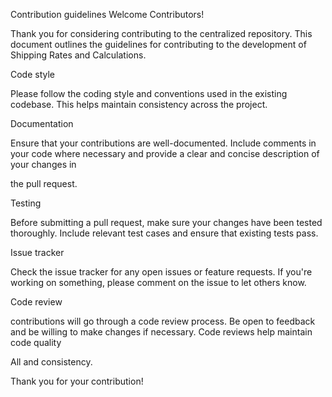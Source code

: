 Contribution guidelines Welcome Contributors!

Thank you for considering contributing to the centralized repository. This document outlines the guidelines for contributing to the development of Shipping Rates and Calculations.

Code style

Please follow the coding style and conventions used in the existing codebase. This helps maintain consistency across the project.

Documentation

Ensure that your contributions are well-documented. Include comments in your code where necessary and provide a clear and concise description of your changes in

the pull request.

Testing

Before submitting a pull request, make sure your changes have been tested thoroughly. Include relevant test cases and ensure that existing tests pass.

Issue tracker

Check the issue tracker for any open issues or feature requests. If you're working on something, please comment on the issue to let others know.

Code review

contributions will go through a code review process. Be open to feedback and be willing to make changes if necessary. Code reviews help maintain code quality

All and consistency.

Thank you for your contribution!
